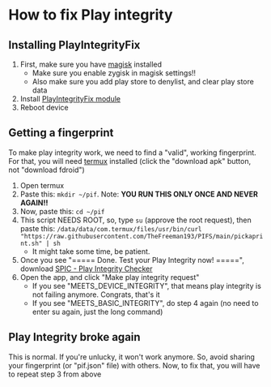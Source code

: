 # How to fix Play integrity

## Installing PlayIntegrityFix
1. First, make sure you have [magisk](/help/installing-magisk) installed
   - Make sure you enable zygisk in magisk settings!!
   - Also make sure you add play store to denylist, and clear play store data
2. Install [PlayIntegrityFix module](https://github.com/chiteroman/PlayIntegrityFix/releases/latest)
3. Reboot device

## Getting a fingerprint
To make play integrity work, we need to find a "valid", working fingerprint. For that, you will need [termux](https://f-droid.org/en/packages/com.termux/) installed (click the "download apk" button, not "download fdroid")

1. Open termux
2. Paste this: `mkdir ~/pif`. Note: **YOU RUN THIS ONLY ONCE AND NEVER AGAIN!!**
3. Now, paste this: `cd ~/pif`
4. This script NEEDS ROOT, so, type `su` (approve the root request), then paste this: `/data/data/com.termux/files/usr/bin/curl "https://raw.githubusercontent.com/TheFreeman193/PIFS/main/pickaprint.sh" | sh`
   - It might take some time, be patient.
4. Once you see "===== Done. Test your Play Integrity now! =====", download [SPIC - Play Integrity Checker](https://play.google.com/store/apps/details?id=com.henrikherzig.playintegritychecker)
5. Open the app, and click "Make play integrity request"
   - If you see "MEETS_DEVICE_INTEGRITY", that means play integrity is not failing anymore. Congrats, that's it
   - If you see "MEETS_BASIC_INTEGRITY", do step 4 again (no need to enter su again, just the long command)

## Play Integrity broke again
This is normal. If you're unlucky, it won't work anymore. So, avoid sharing your fingerprint (or "pif.json" file) with others. Now, to fix that, you will have to repeat step 3 from above
